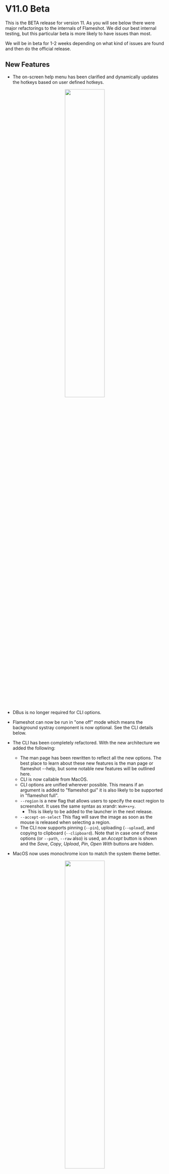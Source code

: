 # V11.0 Beta

This is the BETA release for version 11. As you will see below there were major refactorings to the internals of Flameshot. We did our best internal testing, but this particular beta is more likely to have issues than most.

We will be in beta for 1-2 weeks depending on what kind of issues are found and then do the official release. 


## New Features
- The on-screen help menu has been clarified and dynamically updates the hotkeys based on user defined hotkeys. 

<p align=center><img src="images/help_screen.png" width=50%> </p>

- DBus is no longer required for CLI options.

- Flameshot can now be run in "one off" mode which means the background systray component is now optional. See the CLI details below.

- The CLI has been completely refactored. With the new architecture we added the following:
  - The man page has been rewritten to reflect all the new options. The best place to learn about these new features is the man page or flameshot --help, but some notable new features will be outlined here. 
  - CLI is now callable from MacOS.
  - CLI options are unified wherever possible. This means if an argument is added to "flameshot gui" it is also likely to be supported in "flameshot full".
  - `--region` is a new flag that allows users to specify the exact region to screenshot. It uses the same syntax as xrandr: `WxH+x+y`.
    - This is likely to be added to the launcher in the next release. 
  - `--accept-on-select` This flag will save the image as soon as the mouse is released when selecting a region.
  - The CLI now supports pinning (`--pin`), uploading (`--upload`), and copying to clipboard (`--clipboard`).
    Note that in case one of these options (or `--path`, `--raw` also) is used, an *Accept* button is shown and the *Save*, *Copy*, *Upload*, *Pin*, *Open With* buttons are hidden.


- MacOS now uses monochrome icon to match the system theme better.

<p align=center><img src="images/monochrome.png" width=50%> </p>

- The sidebar now shows the hexidecimal color value when the color picker is used:
<p align=center><img src="images/hex.png" width=25%> </p>

- The about screen lists system information and allows you to copy this for easy access in bug submission forms. 

- Every file format supported by your underlying system is now an option for file format when saving. 

- New tool added to invert a region:

<p align=center><img src="images/invert.gif" width=75%> </p>

- Thickness of tools can now be set with the keyboard. Simply type a numerical value like "15" and you will see the indicator in the upper left.

- New zoom capability has been added to the color picker to more precisely select a color.
<p align=center><img src="images/magnify.gif" width=75%> </p>

- Text alignment can now be set in the side bar. 
<p align=center><img src="images/alignment.png" width=75%> </p>

- File names can now contain '.'

- Even if a button is hidden from the toolbar, it can still be activated via hotkey.

- The uploader now gives users a confirmation box before uploading. This can be disabled. **If you disable this and accidentally upload sensitive information, there is nothing we can do. It's recommended to leave the confirmation enabled.** Also, a keyboard shortcut for upload has been enabled (`Ctrl+U` by default)

- MacOS users can now bind a custom hotkey for taking a screenshot. 

- The config file parser has been reworked. It will now alert users if there is an error in their config. If a repair is possible, Flameshot attempts to repair the file. 
  - We do our best not to break existing configs, but sometimes adding new features or removing old ones force this to change. 

- Double clicking can be used to copy the screenshot to the clipboard. 

- Added an option to enable anti-aliasing when zooming in on a pinned image. 

- Added completions for the fish shell

## Bug Fixes 
- The border that indicates an object is moveable is no longer saved or copied with the underlying image. 

- The edit buttons no longer fall in the editable region when there are strange multi monitor geometries. 

- Optimizations to reduce lag on 8k and 4k screens.

- All Qt5 deprecations are fixed in preparation for Qt6.

- Many small UI improvements (ie oversized scrollbars fixed, checkboxes occluded, etc).

- Path handling has been improved.

- Fixed an issue where running Flameshot for the first time on NixOS would fail to create the config file.

- Fixed a problem with some window managers where Flameshot would lose focus and shortcuts would stop working.

## Known Issues
- Fractional scaling on linux is still not resolved.  (But we have identified a workaround finally. Hope to merge soon.)

## Contributors
I want to give special shout outs to some team members that made this release possible. 
- @veracioux for doing most of the refactoring that made this release possible 
- @mmahmoudian for tirelessly doing triage and community management
- @Correct-Syntax for the [redesigned website](https://flameshot.org)

We are very excited by the many first time contributors that helped with this release. We are always looking for more people to contribute to Flameshot and are happy to provide mentorship if needed:

* @johnjago made their first contribution in https://github.com/flameshot-org/flameshot/pull/1779
* @veracioux made their first contribution in https://github.com/flameshot-org/flameshot/pull/1782
* @etircopyh made their first contribution in https://github.com/flameshot-org/flameshot/pull/1799
* @uncomfyhalomacro made their first contribution in https://github.com/flameshot-org/flameshot/pull/1832
* @karlhorky made their first contribution in https://github.com/flameshot-org/flameshot/pull/1845
* @Cr4ckC4t made their first contribution in https://github.com/flameshot-org/flameshot/pull/1849
* @j-tai made their first contribution in https://github.com/flameshot-org/flameshot/pull/1856
* @CrystalSage made their first contribution in https://github.com/flameshot-org/flameshot/pull/1926
* @a1346054 made their first contribution in https://github.com/flameshot-org/flameshot/pull/1918
* @PrSunflower made their first contribution in https://github.com/flameshot-org/flameshot/pull/1582
* @mgalgs made their first contribution in https://github.com/flameshot-org/flameshot/pull/1940
* @GongHeng2017 made their first contribution in https://github.com/flameshot-org/flameshot/pull/1812
* @gVirtu made their first contribution in https://github.com/flameshot-org/flameshot/pull/1981
* @YizhePKU made their first contribution in https://github.com/flameshot-org/flameshot/pull/1979
* @Lyqst made their first contribution in https://github.com/flameshot-org/flameshot/pull/1995
* @AdavisSnakes made their first contribution in https://github.com/flameshot-org/flameshot/pull/1992
* @deo002 made their first contribution in https://github.com/flameshot-org/flameshot/pull/2008
* @Michael-F-Bryan made their first contribution in https://github.com/flameshot-org/flameshot/pull/2012
* @sryze made their first contribution in https://github.com/flameshot-org/flameshot/pull/2026
* @meesha7 made their first contribution in https://github.com/flameshot-org/flameshot/pull/2042
* @majkinetor made their first contribution in https://github.com/flameshot-org/flameshot/pull/2056
* @claytron5000 made their first contribution in https://github.com/flameshot-org/flameshot/pull/2068
* @LHBosssss made their first contribution in https://github.com/flameshot-org/flameshot/pull/2098
* @ffabss made their first contribution in https://github.com/flameshot-org/flameshot/pull/2140
* @reggermont made their first contribution in https://github.com/flameshot-org/flameshot/pull/2150
* @RiedleroD made their first contribution in https://github.com/flameshot-org/flameshot/pull/2130
